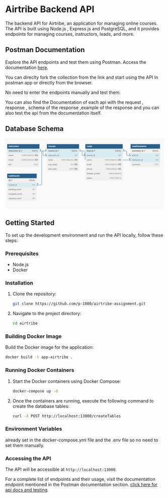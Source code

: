 # Airtribe Backend API

The backend API for Airtribe, an application for managing online courses. The API is built using Node.js , Express js and PostgreSQL, and it provides endpoints for managing courses, instructors, leads, and more.

## Postman Documentation

Explore the API endpoints and test them using Postman. Access the documentation [here](https://documenter.getpostman.com/view/25809155/2sA2xfZZKZ).

You can direclty fork the collection from the link and start using the API In postman app or directly from the browser.

No need to enter the endpoints manually and test them.

You can also find the Documentation of each api with the request , response , schema of the response ,example of the response and you can also test the api from the documentation itself.

## Database Schema

![Database Schema](./schema.png)

## Getting Started

To set up the development environment and run the API locally, follow these steps:

### Prerequisites

- Node.js 
- Docker 

### Installation

1. Clone the repository:

    ```bash
    git clone https://github.com/p-1000/airtribe-assignment.git
    ```

2. Navigate to the project directory:

    ```bash
    cd airtribe
    ```

### Building Docker Image

Build the Docker image for the application:

```bash
docker build -t app-airtribe .
```

### Running Docker Containers

1. Start the Docker containers using Docker Compose:

    ```bash
    docker-compose up -d
    ```

2. Once the containers are running, execute the following command to create the database tables:

    ```bash
    curl -X POST http://localhost:13000/createTables
    ```

### Environment Variables

already set in the docker-compose.yml file and the .env file so no need to set them manually.

### Accessing the API

The API will be accessible at `http://localhost:13000`.

For a complete list of endpoints and their usage, visit the documentation endpoint mentioned in the Postman documentation section. [click here for api docs and testing](https://documenter.getpostman.com/view/25809155/2sA2xfZZKZ).